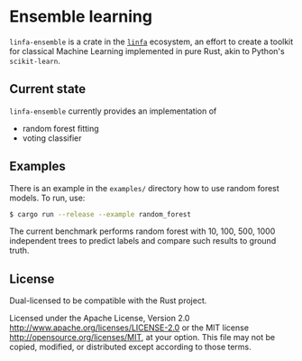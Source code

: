 # Ensemble learning

`linfa-ensemble` is a crate in the [`linfa`](https://crates.io/crates/linfa) ecosystem, an effort to create a toolkit for classical Machine Learning implemented in pure Rust, akin to Python's `scikit-learn`.

## Current state

`linfa-ensemble` currently provides an implementation of
* random forest fitting
* voting classifier

## Examples

There is an example in the `examples/` directory how to use random forest models. To run, use:

```bash
$ cargo run --release --example random_forest
```

The current benchmark performs random forest with 10, 100, 500, 1000 independent trees to predict labels and compare such results to ground truth.


## License
Dual-licensed to be compatible with the Rust project.

Licensed under the Apache License, Version 2.0 <http://www.apache.org/licenses/LICENSE-2.0> or the MIT license <http://opensource.org/licenses/MIT>, at your option. This file may not be copied, modified, or distributed except according to those terms.
